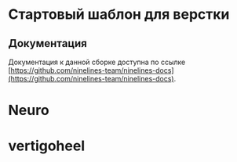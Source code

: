 # Стартовый шаблон для верстки

## Документация

Документация к данной сборке доступна по ссылке [https://github.com/ninelines-team/ninelines-docs](https://github.com/ninelines-team/ninelines-docs).
# Neuro
# vertigoheel
